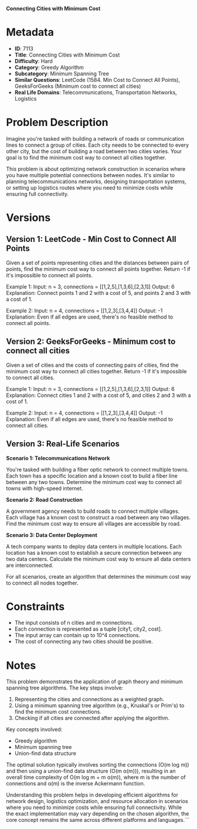 **Connecting Cities with Minimum Cost**

# Metadata

- **ID**: 7113
- **Title**: Connecting Cities with Minimum Cost
- **Difficulty**: Hard
- **Category**: Greedy Algorithm
- **Subcategory**: Minimum Spanning Tree
- **Similar Questions**: LeetCode (1584. Min Cost to Connect All Points), GeeksForGeeks (Minimum cost to connect all cities)
- **Real Life Domains**: Telecommunications, Transportation Networks, Logistics

# Problem Description

Imagine you're tasked with building a network of roads or communication lines to connect a group of cities. Each city needs to be connected to every other city, but the cost of building a road between two cities varies. Your goal is to find the minimum cost way to connect all cities together.

This problem is about optimizing network construction in scenarios where you have multiple potential connections between nodes. It's similar to planning telecommunications networks, designing transportation systems, or setting up logistics routes where you need to minimize costs while ensuring full connectivity.

# Versions

## Version 1: LeetCode - Min Cost to Connect All Points

Given a set of points representing cities and the distances between pairs of points, find the minimum cost way to connect all points together. Return -1 if it's impossible to connect all points.

Example 1:
Input: n = 3, connections = [[1,2,5],[1,3,6],[2,3,1]]
Output: 6
Explanation: Connect points 1 and 2 with a cost of 5, and points 2 and 3 with a cost of 1.

Example 2:
Input: n = 4, connections = [[1,2,3],[3,4,4]]
Output: -1
Explanation: Even if all edges are used, there's no feasible method to connect all points.

## Version 2: GeeksForGeeks - Minimum cost to connect all cities

Given a set of cities and the costs of connecting pairs of cities, find the minimum cost way to connect all cities together. Return -1 if it's impossible to connect all cities.

Example 1:
Input: n = 3, connections = [[1,2,5],[1,3,6],[2,3,1]]
Output: 6
Explanation: Connect cities 1 and 2 with a cost of 5, and cities 2 and 3 with a cost of 1.

Example 2:
Input: n = 4, connections = [[1,2,3],[3,4,4]]
Output: -1
Explanation: Even if all edges are used, there's no feasible method to connect all cities.

## Version 3: Real-Life Scenarios

**Scenario 1: Telecommunications Network**

You're tasked with building a fiber optic network to connect multiple towns. Each town has a specific location and a known cost to build a fiber line between any two towns. Determine the minimum cost way to connect all towns with high-speed internet.

**Scenario 2: Road Construction**

A government agency needs to build roads to connect multiple villages. Each village has a known cost to construct a road between any two villages. Find the minimum cost way to ensure all villages are accessible by road.

**Scenario 3: Data Center Deployment**

A tech company wants to deploy data centers in multiple locations. Each location has a known cost to establish a secure connection between any two data centers. Calculate the minimum cost way to ensure all data centers are interconnected.

For all scenarios, create an algorithm that determines the minimum cost way to connect all nodes together.

# Constraints

- The input consists of n cities and m connections.
- Each connection is represented as a tuple [city1, city2, cost].
- The input array can contain up to 10^4 connections.
- The cost of connecting any two cities should be positive.

# Notes

This problem demonstrates the application of graph theory and minimum spanning tree algorithms. The key steps involve:

1. Representing the cities and connections as a weighted graph.
2. Using a minimum spanning tree algorithm (e.g., Kruskal's or Prim's) to find the minimum cost connections.
3. Checking if all cities are connected after applying the algorithm.

Key concepts involved:

- Greedy algorithm
- Minimum spanning tree
- Union-find data structure

The optimal solution typically involves sorting the connections (O(m log m)) and then using a union-find data structure (O(m α(m))), resulting in an overall time complexity of O(m log m + m α(m)), where m is the number of connections and α(m) is the inverse Ackermann function.

Understanding this problem helps in developing efficient algorithms for network design, logistics optimization, and resource allocation in scenarios where you need to minimize costs while ensuring full connectivity. While the exact implementation may vary depending on the chosen algorithm, the core concept remains the same across different platforms and languages.```
